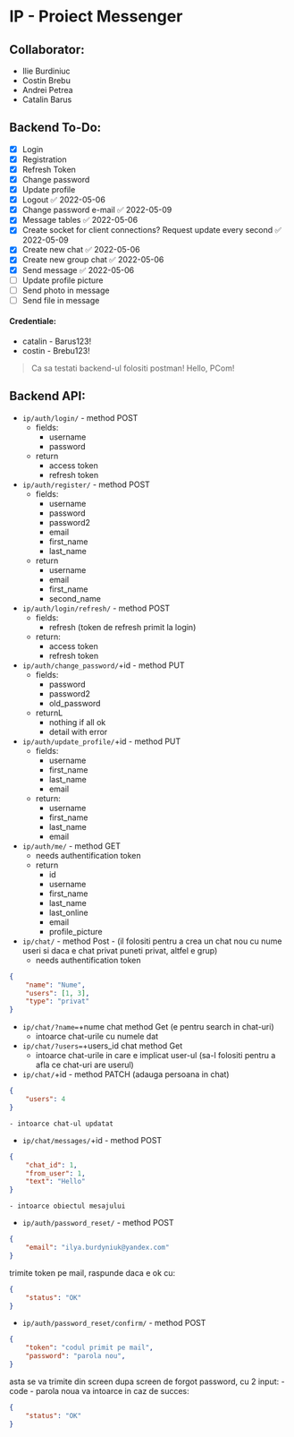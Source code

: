 # IP - Proiect Messenger

## Collaborator:
- Ilie Burdiniuc
- Costin Brebu
- Andrei Petrea
- Catalin Barus

## Backend To-Do:
- [x] Login
- [x] Registration
- [x] Refresh Token
- [x] Change password
- [x] Update profile
- [x] Logout ✅ 2022-05-06
- [x] Change password e-mail ✅ 2022-05-09
- [x] Message tables ✅ 2022-05-06
- [x] Create socket for client connections? Request update every second ✅ 2022-05-09
- [x] Create new chat ✅ 2022-05-06
- [x] Create new group chat ✅ 2022-05-06
- [x] Send message ✅ 2022-05-06
- [ ] Update profile picture
- [ ] Send photo in message
- [ ] Send file in message

#### Credentiale:
- catalin - Barus123!
- costin - Brebu123!

> Ca sa testati backend-ul folositi postman! 
> Hello, PCom!

## Backend API:
- `ip/auth/login/` - method POST
	- fields:
		- username
		- password
	- return
		- access token
		- refresh token
- `ip/auth/register/` - method POST
	- fields:
		- username
		- password
		- password2
		- email
		- first_name
		- last_name
	- return 
		- username
		- email
		- first_name
		- second_name
- `ip/auth/login/refresh/` - method POST
	- fields:
		- refresh (token de refresh primit la login)
	- return:
		- access token
		- refresh token
- `ip/auth/change_password/`+id - method PUT
	- fields:
		- password
		- password2
		- old_password
	- returnL
		- nothing if all ok
		- detail with error
- `ip/auth/update_profile/`+id - method PUT
	- fields:
		- username
		- first_name
		- last_name
		- email
	- return:
		- username
		- first_name
		- last_name
		- email
- `ip/auth/me/` - method GET
	- needs authentification token
	- return
		- id
		- username
		- first_name
		- last_name
		- last_online
		- email
		- profile_picture
- `ip/chat/` - method Post - (il folositi pentru a crea un chat nou cu nume useri si daca e chat privat puneti privat, altfel e grup)
	- needs authentification token
```json
{
	"name": "Nume",
	"users": [1, 3],
	"type": "privat"
}
```
- `ip/chat/?name=`+nume chat method Get (e pentru search in chat-uri)
	- intoarce chat-urile cu numele dat
- `ip/chat/?users=`+users_id chat method Get
	- intoarce chat-urile in care e implicat user-ul (sa-l folositi pentru a afla ce chat-uri are userul)
- `ip/chat/`+id - method PATCH (adauga persoana in chat)
```json
{
	"users": 4
}
```
	- intoarce chat-ul updatat
- `ip/chat/messages/`+id - method POST
```json
{
    "chat_id": 1,
    "from_user": 1,
    "text": "Hello"
}
```
	- intoarce obiectul mesajului
- `ip/auth/password_reset/` - method POST
```json
{
	"email": "ilya.burdyniuk@yandex.com"
}
```
trimite token pe mail, raspunde daca e ok cu:
```json
{
	"status": "OK"
}
```
- `ip/auth/password_reset/confirm/` - method POST
```json
{
	"token": "codul primit pe mail",
	"password": "parola nou",
}
```
asta se va trimite din screen dupa screen de forgot password, cu 2 input:
	- code
	- parola noua
va intoarce in caz de succes:
```json
{
	"status": "OK"
}
```
